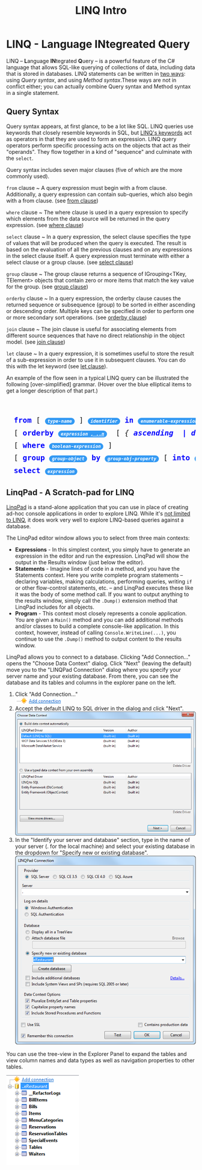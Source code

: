 ﻿---
title: LINQ Intro
---
# LINQ - Language INtegreated Query

LINQ – **L**anguage **IN**tegrated **Q**uery – is a powerful feature of the C# language that allows SQL-like querying of collections of data, including data that is stored in databases. LINQ statements can be written in [two ways](http://msdn.microsoft.com/en-us/library/bb397947.aspx): using *Query syntax*, and using *Method syntax*.These ways are not in conflict either; you can actually combine Query syntax and Method syntax in a single statement.

## Query Syntax

Query syntax appears, at first glance, to be a lot like SQL. LINQ queries use keywords that closely resemble keywords in SQL, but [LINQ's keywords](http://msdn.microsoft.com/en-us/library/bb310804.aspx) act as operators in that they are used to form an expression. LINQ query operators perform specific processing acts on the objects that act as their "operands". They flow together in a kind of "sequence" and culminate with the `select`.

Query syntax includes seven major clauses (five of which are the more commonly used).

`from` clause
  ~ A query expression must begin with a from clause. Additionally, a query expression can contain sub-queries, which also begin with a from clause. (see [from clause](http://msdn.microsoft.com/en-us/library/bb383978.aspx))

`where` clause
  ~ The where clause is used in a query expression to specify which elements from the data source will be returned in the query expression. (see [where clause](http://msdn.microsoft.com/en-us/library/bb311043.aspx))

`select` clause
  ~ In a query expression, the select clause specifies the type of values that will be produced when the query is executed. The result is based on the evaluation of all the previous clauses and on any expressions in the select clause itself. A query expression must terminate with either a select clause or a group clause. (see [select clause](http://msdn.microsoft.com/en-us/library/bb384087.aspx))

`group` clause
  ~ The group clause returns a sequence of IGrouping<TKey, TElement> objects that contain zero or more items that match the key value for the group. (see [group clause](http://msdn.microsoft.com/en-us/library/bb384063.aspx))

`orderby` clause
  ~ In a query expression, the orderby clause causes the returned sequence or subsequence (group) to be sorted in either ascending or descending order. Multiple keys can be specified in order to perform one or more secondary sort operations. (see [orderby clause](http://msdn.microsoft.com/en-us/library/bb383982.aspx))

`join` clause
  ~ The join clause is useful for associating elements from different source sequences that have no direct relationship in the object model. (see [join clause](http://msdn.microsoft.com/en-us/library/bb311040.aspx))

`let` clause
  ~ In a query expression, it is sometimes useful to store the result of a sub-expression in order to use it in subsequent clauses. You can do this with the let keyword (see [let clause](http://msdn.microsoft.com/en-us/library/bb383976.aspx)).

An example of the flow seen in a typical LINQ query can be illustrated the following \[over-simplified\] grammar. (Hover over the blue elliptical items to get a longer description of that part.)

<!-- IMPORTANT: The following <style> and <pre> sections must be left AS-IS. -->

<style type="text/css">
    .grammar {
        line-height: 1.7em;
        padding-left: 20px;
        padding-top: 35px;
        font-size: 1.4em;
        position: relative;
    }

    .grammar b {
        color: blue;
    }

    .grammar var {
        display: inline-block;
        min-width: 10px;
        padding: 3px 7px;
        font-size: 12px;
        font-weight: bold;
        color: #FFF;
        line-height: 1;
        vertical-align: baseline;
        white-space: nowrap;
        text-align: center;
        background-color: #3399F3;
        border-radius: 10px;
    }

    .grammar var:hover::after, .grammar b[data-title]:hover::after {
      border: 1px solid #fc0;
      background: #fffea1;
        color: black;
      padding: 3px 6px;
      content: attr(data-title);
      position: absolute;
      left: 20px;
      top: 0;
        float:right;
        width: auto;
        height: auto;
    }

    .grammar b[data-title]:hover::after {
        font-size: 0.7em;
      border: 1px solid #006600;
        background-color: rgba(22, 249, 68, 0.45)
    }

    .grammar s {
        text-decoration: none;
        display: inline-block;
    }

    pre.grammar s::before {
        content: '[ ';
        font-size:larger 1.25em;
    }
    .grammar s::after {
        content: ' ]';
        font-size:larger 1.25em;
    }

    pre.grammar i::before {
        content: '{ ';
        font-size:larger 1.25em;
    }
    .grammar i::after {
        content: ' }';
        font-size:larger 1.25em;
    }
    pre.grammar i b::before {
        content: ' | ';
        font-size:larger 1.25em;
    }

    pre.grammar i b:nth-child(1)::before {
        content: none;
        font-size:larger 1.25em;
    }
</style>

<!--
    BOLD    <b>keyword</b>
    VAR     <var>variable</var>
    STRIKE  <s>Optional</s>
    ITALIC  <i>choice of</i>
-->
<pre class="grammar">
<b data-title="The from clause - declares a variable to represent each item in a collection of items">from</b> <s><var data-title="a data type">type-name</var></s> <var data-title="a variable or object name that you are declaring">identifier</var> <b>in</b> <var data-title="a collection of values, which can be an array, List<T>, DbSet<T>, etc.">enumerable-expression</var>
<s><b data-title="The orderby clause [optional] - used to perform sorting of data">orderby</b> <var data-title="typically some property or sub-property of the identifier in the from clause; you can sort by more than one item, just separate them by commas">expression <ins>, ..n</ins></var>  <s><i><b>ascending</b> <b>descending</b></i></s></s>
<s><b data-title="The where clause [optional] - used to filter the result set">where</b> <var data-title="any boolean expression; typically you are testing some property on the identifier in the variable name">boolean-expression</var></s>
<s><b data-title="The group clause [optional] - used to group information for aggregation purposes">group</b> <var data-title="the identifier in the from clause, or some property on the identifier">group-object</var> <b>by</b> <var data-title="a property of the group object">group-obj-property</var> <s><b>into</b> <var data-title="a variable or object name that you are declaring; this can be used in the select clause, for example">group-identifier</var></s></s>
<b data-title="The select clause [optional if there is a group clause] - identifies the data to obtain from previous clauses">select</b> <var data-title="this expression can be an identifier based on the from or group clause or a new object instantiation">expression</var></pre>

## LinqPad - A Scratch-pad for LINQ

[LinqPad](http://linqpad.net/) is a stand-alone application that you can use in place of creating ad-hoc console applications in order to explore LINQ. While it's [not limited to LINQ](http://www.linqpad.net/CodeSnippetIDE.aspx), it does work very well to explore LINQ-based queries against a database.

The LinqPad editor window allows you to select from three main contexts:

- **Expressions** - In this simplest context, you simply have to generate an expression in the editor and run the expression. LinqPad will show the output in the Results window (just below the editor).
- **Statements** - Imagine lines of code in a method, and you have the Statements context. Here you write complete program statements – declaring variables, making calculations, performing queries, writing `if` or other flow-control statements, etc. – and LinqPad executes these like it was the body of some method call. If you want to output anything to the results window, simply call the `.Dump()` extension method that LinqPad includes for all objects.
- **Program** - This context most closely represents a conole application. You are given a `Main()` method and you can add additional methods and/or classes to build a complete console-like application. In this context, however, instead of calling `Console.WriteLine(...)`, you continue to use the `.Dump()` method to output content to the results window.

LinqPad allows you to connect to a database. Clicking "Add Connection..." opens the "Choose Data Context" dialog. Click "Next" (leaving the default) move you to the "LINQPad Connection" dialog where you specify your server name and your existing database. From there, you can see the database and its tables and columns in the explorer pane on the left.

1. Click "Add Connection..." <br /> ![Add Connection in the Explorer Panel](./LinqPad/add-connection.png)
2. Accept the default LINQ to SQL driver in the dialog and click "Next". <br /> ![Choose Data Context](./LinqPad/choose-data-context.png)
3. In the "Identify your server and database" section, type in the name of your server (. for the local machine) and select your existing database in the dropdown for "Specify new or existing database". <br /> ![LINQPad Connection](LinqPad/LINQPad-connection.png)

You can use the tree-view in the Explorer Panel to expand the tables and view column names and data types as well as navigation properties to other tables.

![Database Tables in the Explorer Panel](./LinqPad/connections-pane2.png)
